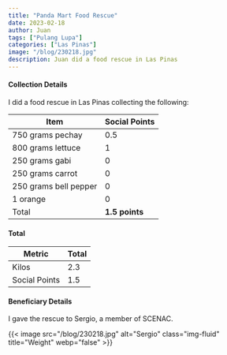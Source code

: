 ```yaml
---
title: "Panda Mart Food Rescue"
date: 2023-02-18
author: Juan
tags: ["Pulang Lupa"]
categories: ["Las Pinas"]
image: "/blog/230218.jpg"
description: Juan did a food rescue in Las Pinas
---
```



#### Collection Details

I did a food rescue in Las Pinas collecting the following:

Item | Social Points
--- | ---
750 grams pechay | 0.5
800 grams lettuce | 1
250 grams gabi | 0
250 grams carrot  | 0
250 grams bell pepper | 0
1 orange | 0
Total | **1.5 points**


#### Total

<!-- > *The points are based on the most numerous item per box, for the ease of computation -->


Metric | Total
--- | ---
Kilos | 2.3
Social Points | 1.5


#### Beneficiary Details

I gave the rescue to Sergio, a member of SCENAC.   

{{< image src="/blog/230218.jpg" alt="Sergio" class="img-fluid" title="Weight" webp="false" >}}

